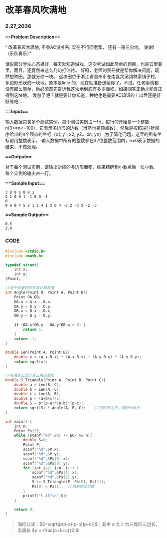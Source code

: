 # 改革春风吹满地

### 2.27_2036

==**Problem Description**==

“ 改革春风吹满地,
不会AC没关系;
实在不行回老家，
还有一亩三分地。
谢谢!（乐队奏乐）”

话说部分学生心态极好，每天就知道游戏，这次考试如此简单的题目，也是云里雾里，而且，还竟然来这么几句打油诗。
好呀，老师的责任就是帮你解决问题，既然想种田，那就分你一块。
这块田位于浙江省温州市苍南县灵溪镇林家铺子村，多边形形状的一块地，原本是linle 的，现在就准备送给你了。不过，任何事情都没有那么简单，你必须首先告诉我这块地到底有多少面积，如果回答正确才能真正得到这块地。
发愁了吧？就是要让你知道，种地也是需要AC知识的！以后还是好好练吧...

**==Input==**

输入数据包含多个测试实例，每个测试实例占一行，每行的开始是一个整数n(3<=n<=100)，它表示多边形的边数（当然也是顶点数），然后是按照逆时针顺序给出的n个顶点的坐标（x1, y1, x2, y2... xn, yn）,为了简化问题，这里的所有坐标都用整数表示。
输入数据中所有的整数都在32位整数范围内，n=0表示数据的结束，不做处理。

**==Output==**

对于每个测试实例，请输出对应的多边形面积，结果精确到小数点后一位小数。
每个实例的输出占一行。

**==Sample Input==**

```
3 0 0 1 0 0 1
4 1 0 0 1 -1 0 0 -1
0
9 6 0 4 5 2 1 2 4 1 3 0 4 -2 2 -3 5 -2 -3
```

**==Sample Output==**

```
0.5
2.0
```



### CODE

```C
#include <stdio.h>
#include <math.h>

typedef struct{
    int x;
    int y;
}Point;

//用于向量积的方法计算角度
int Angle(Point O, Point A, Point B){	
    Point OA,OB;
    OA.x = A.x - O.x;
    OA.y = A.y - O.y;
    OB.x = B.x - O.x;
    OB.y = B.y - O.y;
    
    if (OA.x*OB.y - OA.y*OB.x > 0) {
        return 1;
    }
    return -1;
}

double Len(Point A, Point B){
    double x = (A.x-B.x) * (A.x-B.x) + (A.y-B.y) * (A.y-B.y);
    return sqrt(x);
}

//用海伦公式计算三角形面积
double S_Triangle(Point A, Point B, Point C){
    double a = Len(B, C);
    double b = Len(A, C);
    double c = Len(A, B);
    double p = (a+b+c)/2;
    double S = p*(p-a)*(p-b)*(p-c);
    return sqrt(S) * Angle(A, B, C);	//逆时针为正，顺时针添负
}

int main() {
    int n;
    Point Ps[2];
    while (scanf("%d",&n) != EOF && n){
        double S=0;
        Point P;
        scanf("%d",&P.x);
        scanf("%d",&P.y);
        scanf("%d",&Ps[0].x);
        scanf("%d",&Ps[0].y);
        for (int i=2; i<n; i++) {
            scanf("%d",&Ps[1].x);
            scanf("%d",&Ps[1].y);
            S += S_Triangle(P, Ps[0], Ps[1]);
            Ps[0] = Ps[1];	//向前移动位置
        }
        printf("%.1lf\n",S);
    }

    return 0;
}
```



> 海伦公式：$S=\sqrt{p(p-a)(p-b)(p-c)}$；其中 $a,b,c$ 为三角形三边长，半周长 $p = \frac{a+b+c}{2}$